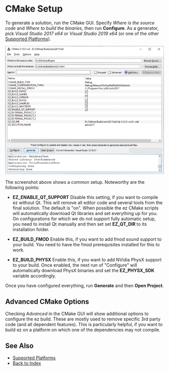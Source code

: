 # CMake Setup

To generate a solution, run the CMake GUI. Specify *Where is the source code* and *Where to build the binaries*, then run **Configure**. As a generator, pick *Visual Studio 2017 x64* or *Visual Studio 2019 x64* (or one of the other [Supported Platforms](supported-platforms.md)).

![CMake configuration](media/cmake-config.png)

The screenshot above shows a common setup. Noteworthy are the following points:

* **EZ_ENABLE_QT_SUPPORT** Disable this setting, if you want to compile ez without Qt. This will remove all editor code and several tools from the final solution. The default is "on". When possible the ez CMake scripts will automatically download Qt libraries and set everything up for you. On configurations for which we do not support fully automatic setup, you need to install Qt manually and then set set **EZ_QT_DIR** to its installation folder.

* **EZ_BUILD_FMOD** Enable this, if you want to add fmod sound support to your build. You need to have the fmod prerequisites installed for this to work.

* **EZ_BUILD_PHYSX** Enable this, if you want to add NVidia PhysX support to your build. Once enabled, the next run of "Configure" will automatically download PhysX binaries and set the **EZ_PHYSX_SDK** variable accordingly.

Once you have configured everything, run **Generate** and then **Open Project**.

## Advanced CMake Options

Checking *Advanced* in the CMake GUI will show additional options to configure the ez build. These are mostly used to remove specific 3rd party code (and all dependent features). This is particularly helpful, if you want to build ez on a platform on which one of the dependencies may not compile.

## See Also

* [Supported Platforms](supported-platforms.md)
* [Back to Index](../index.md)
